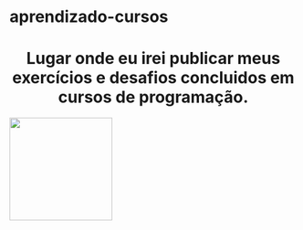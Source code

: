 # aprendizado-cursos

<h1 style="text-align: center;">Lugar onde eu irei publicar meus exercícios e desafios concluidos em cursos de programação.</h1>

<div>
  <a href="https://github.com/luizcarlosjj">
  <img height="180cm" src="https://github-readme-stats.vercel.app/api/top-langs/?username=luizcarlosjj&layout=compact&langs_count=16&theme=dracula"/>
</div>
